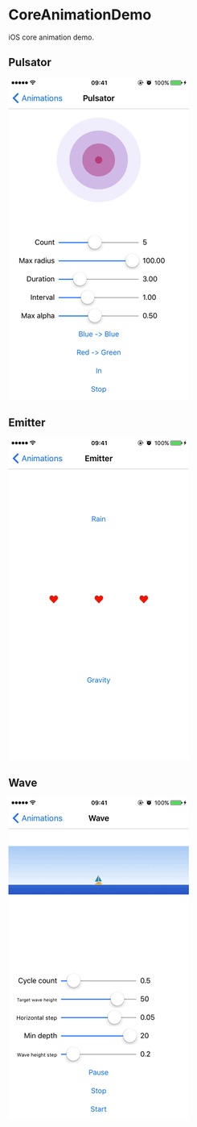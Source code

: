 # CoreAnimationDemo

iOS core animation demo.

## Pulsator

![](README_resources/Pulsator.gif)

## Emitter

![](README_resources/Emitter.gif)

## Wave

![](README_resources/Wave.gif)